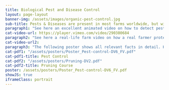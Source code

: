 ```yaml
---
title: Biological Pest and Disease Control
layout: page-layout
banner-img: /assets/images/organic-pest-control.jpg
sub-title: Pests & Diseases are present in most farms worldwide, but with simple measures and practices one can reduce them significantly.  
paragraph1: "See here an excellent animated video on how to detect pests & diseases and also different options to control pests & diseases without using pesticides:"
cat-video-url: https://player.vimeo.com/video/290380684
paragraph2: "See here a real-life farm video on how a real farmer protects his crop from pests & diseases using various organic possibilities:" 
cat-video-url2:
paragraph3: "The following poster shows all relevant facts in detail. Have a look at it:"
cat-pdf1: "/assets/posters/Poster_Pest-control-DV6_FV.pdf"
cat-pdf1-title: Pest Control
cat-pdf2: "/assets/posters/Pruning-DV2.pdf"
cat-pdf2-title: Pruning Course
poster: /assets/posters/Poster_Pest-control-DV6_FV.pdf
showJS: true
iframeClass: portrait
---
```

